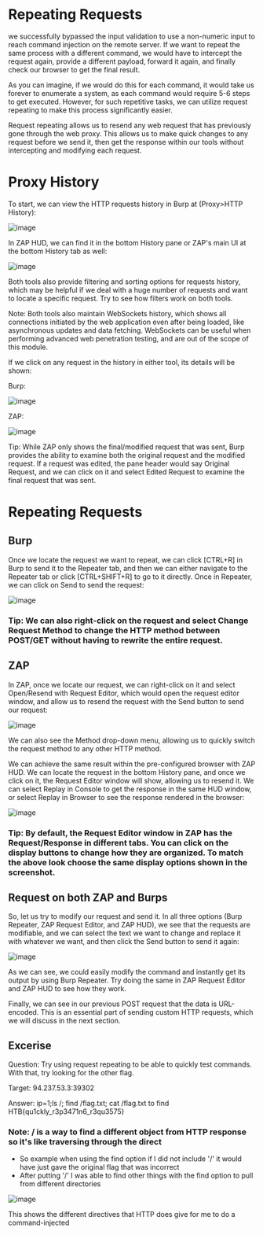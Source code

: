 # Repeating Requests 

we successfully bypassed the input validation to use a non-numeric input to reach command injection on the remote server. If we want to repeat the same process with a different command, we would have to intercept the request again, provide a different payload, forward it again, and finally check our browser to get the final result.

As you can imagine, if we would do this for each command, it would take us forever to enumerate a system, as each command would require 5-6 steps to get executed. However, for such repetitive tasks, we can utilize request repeating to make this process significantly easier.

Request repeating allows us to resend any web request that has previously gone through the web proxy. This allows us to make quick changes to any request before we send it, then get the response within our tools without intercepting and modifying each request.

# Proxy History
To start, we can view the HTTP requests history in Burp at (Proxy>HTTP History):

![image](https://github.com/RipperGh/BugHunting-D/assets/165308866/b03c7556-92fe-44b4-a605-a1a763b5d62f)

In ZAP HUD, we can find it in the bottom History pane or ZAP's main UI at the bottom History tab as well:

![image](https://github.com/RipperGh/BugHunting-D/assets/165308866/b263e7d4-45a2-41bf-94b9-8f4ea4026e59)

Both tools also provide filtering and sorting options for requests history, which may be helpful if we deal with a huge number of requests and want to locate a specific request. Try to see how filters work on both tools.

Note: Both tools also maintain WebSockets history, which shows all connections initiated by the web application even after being loaded, like asynchronous updates and data fetching. WebSockets can be useful when performing advanced web penetration testing, and are out of the scope of this module.

If we click on any request in the history in either tool, its details will be shown:

Burp:

![image](https://github.com/RipperGh/BugHunting-D/assets/165308866/1550547a-49ce-4b3c-8752-46d36215066b)

ZAP:

![image](https://github.com/RipperGh/BugHunting-D/assets/165308866/2b36ca37-c53e-4518-a4e4-49dec97d8dbc)

Tip: While ZAP only shows the final/modified request that was sent, Burp provides the ability to examine both the original request and the modified request. If a request was edited, the pane header would say Original Request, and we can click on it and select Edited Request to examine the final request that was sent.

# Repeating Requests
 ## Burp 
Once we locate the request we want to repeat, we can click [CTRL+R] in Burp to send it to the Repeater tab, and then we can either navigate to the Repeater tab or click [CTRL+SHIFT+R] to go to it directly. Once in Repeater, we can click on Send to send the request:

![image](https://github.com/RipperGh/BugHunting-D/assets/165308866/5e554c7c-b34d-40cd-9660-7bfc1e58d222)

### Tip: We can also right-click on the request and select Change Request Method to change the HTTP method between POST/GET without having to rewrite the entire request.

## ZAP
In ZAP, once we locate our request, we can right-click on it and select Open/Resend with Request Editor, which would open the request editor window, and allow us to resend the request with the Send button to send our request:

![image](https://github.com/RipperGh/BugHunting-D/assets/165308866/7053347e-54c5-4037-bb63-f585bbf23bfc)

We can also see the Method drop-down menu, allowing us to quickly switch the request method to any other HTTP method.

We can achieve the same result within the pre-configured browser with ZAP HUD. We can locate the request in the bottom History pane, and once we click on it, the Request Editor window will show, allowing us to resend it. We can select Replay in Console to get the response in the same HUD window, or select Replay in Browser to see the response rendered in the browser:

![image](https://github.com/RipperGh/BugHunting-D/assets/165308866/f6bfd42a-8733-4339-9bba-07ca051f5ece)


###  Tip: By default, the Request Editor window in ZAP has the Request/Response in different tabs. You can click on the display buttons to change how they are organized. To match the above look choose the same display options shown in the screenshot.


## Request on both ZAP and Burps
So, let us try to modify our request and send it. In all three options (Burp Repeater, ZAP Request Editor, and ZAP HUD), we see that the requests are modifiable, and we can select the text we want to change and replace it with whatever we want, and then click the Send button to send it again:

![image](https://github.com/RipperGh/BugHunting-D/assets/165308866/2ec9e2ae-7be3-46e4-be58-246ecaaf711b)


 As we can see, we could easily modify the command and instantly get its output by using Burp Repeater. Try doing the same in ZAP Request Editor and ZAP HUD to see how they work.

Finally, we can see in our previous POST request that the data is URL-encoded. This is an essential part of sending custom HTTP requests, which we will discuss in the next section.

## Excerise 

Question: Try using request repeating to be able to quickly test commands. With that, try looking for the other flag.

Target: 94.237.53.3:39302

Answer: ip=1;ls /; find /flag.txt; cat /flag.txt to find HTB{qu1ckly_r3p3471n6_r3qu3575}
### Note: / is a way to find a different object from HTTP response so it's like traversing through the direct
 -  So example when using the find option if I did not include '/' it would have just gave the original flag that was incorrect
 -  After putting '/' I was able to find other things with the find option to pull from different directories

   ![image](https://github.com/RipperGh/BugHunting-D/assets/165308866/a788b39d-0a59-4744-a547-d74c5da4328e)

This shows the different directives that HTTP does give for me to do a command-injected 
